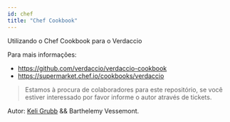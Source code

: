 ```yaml
---
id: chef
title: "Chef Cookbook"
---
```


Utilizando o Chef Cookbook para o Verdaccio

Para mais informações:

* <https://github.com/verdaccio/verdaccio-cookbook>
* <https://supermarket.chef.io/cookbooks/verdaccio>

> Estamos à procura de colaboradores para este repositório, se você estiver interessado por favor informe o autor através de tickets.

Autor: [Keli Grubb](https://github.com/kgrubb) && Barthelemy Vessemont.